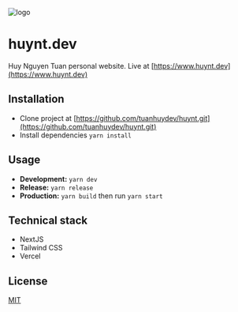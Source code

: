 ![logo](https://user-images.githubusercontent.com/68178042/166408754-4cc4dd13-5c31-4cbb-abdc-48921f1cebde.svg)
# huynt.dev
Huy Nguyen Tuan personal website. Live at [https://www.huynt.dev](https://www.huynt.dev)
## Installation
- Clone project at [https://github.com/tuanhuydev/huynt.git](https://github.com/tuanhuydev/huynt.git)
- Install dependencies ```yarn install ```
## Usage
- **Development:** ```yarn dev```
- **Release:** ```yarn release```
- **Production:** ```yarn build``` then run ```yarn start```
## Technical stack
- NextJS
- Tailwind CSS
- Vercel
## License
[MIT](https://choosealicense.com/licenses/mit/)
